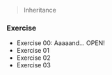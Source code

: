 > Inheritance

### Exercise
- Exercise 00: Aaaaand... OPEN!
- Exercise 01
- Exercise 02
- Exercise 03